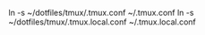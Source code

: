 ln -s ~/dotfiles/tmux/.tmux.conf ~/.tmux.conf
ln -s ~/dotfiles/tmux/.tmux.local.conf ~/.tmux.local.conf 
